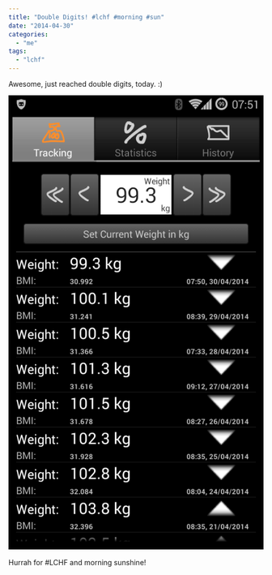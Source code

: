 ```yaml
---
title: "Double Digits! #lchf #morning #sun"
date: "2014-04-30"
categories: 
  - "me"
tags: 
  - "lchf"
---
```


Awesome, just reached double digits, today. :)

[![image](images/wpid-wp-1398840764392.png "wp-1398840764392")](https://blog.1407.org/wp-content/uploads/2014/04/wpid-wp-1398840764392.png)

Hurrah for #LCHF and morning sunshine!
